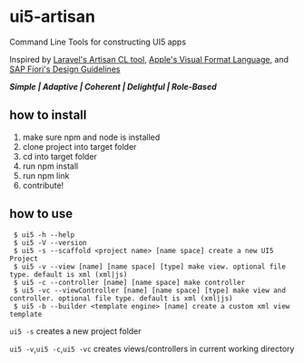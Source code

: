 # ui5-artisan
Command Line Tools for constructing UI5 apps 

Inspired by [Laravel's Artisan CL tool](https://laravel.com/docs/5.2/artisan), [Apple's Visual Format Language](https://developer.apple.com/library/ios/documentation/UserExperience/Conceptual/AutolayoutPG/VisualFormatLanguage.html), and [SAP Fiori's Design Guidelines](https://experience.sap.com/fiori-design-web/foundation/design-principles/)

<b><em>Simple | Adaptive | Coherent | Delightful | Role-Based</em></b>
## how to install

1. make sure npm and node is installed
2. clone project into target folder
3. cd into target folder
4. run npm install
5. run npm link
6. contribute!

## how to use
```
 $ ui5 -h --help
 $ ui5 -V --version
 $ ui5 -s --scaffold <project name> [name space] create a new UI5 Project
 $ ui5 -v --view [name] [name space] [type] make view. optional file type. default is xml (xml|js)
 $ ui5 -c --controller [name] [name space] make controller
 $ ui5 -vc --viewController [name] [name space] [type] make view and controller. optional file type. default is xml (xml|js)
 $ ui5 -b --builder <template engine> [name] create a custom xml view template
```

`ui5 -s` creates a new project folder

`ui5 -v`,`ui5 -c`,`ui5 -vc` creates views/controllers in current working directory
